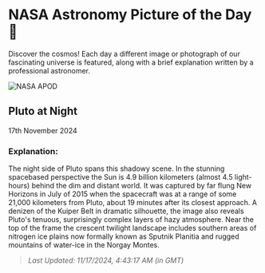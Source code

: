 
  # NASA Astronomy Picture of the Day 🌌

  Discover the cosmos! Each day a different image or photograph of our fascinating universe is featured, along with a brief explanation written by a professional astronomer.

![NASA APOD](https://apod.nasa.gov/apod/image/2411/PIA20727PlutoNight.jpg)

## Pluto at Night

17th November 2024

### Explanation: 

The night side of Pluto spans this shadowy scene. In the stunning spacebased perspective the Sun is 4.9 billion kilometers (almost 4.5 light-hours) behind the dim and distant world. It was captured by far flung New Horizons in July of 2015 when the spacecraft was at a range of some 21,000 kilometers from Pluto, about 19 minutes after its closest approach. A denizen of the Kuiper Belt in dramatic silhouette, the image also reveals Pluto's tenuous, surprisingly complex layers of hazy atmosphere. Near the top of the frame the crescent twilight landscape includes southern areas of nitrogen ice plains now formally known as Sputnik Planitia and rugged mountains of water-ice in the Norgay Montes.

> _Last Updated: 11/17/2024, 4:43:17 AM (in GMT)_
